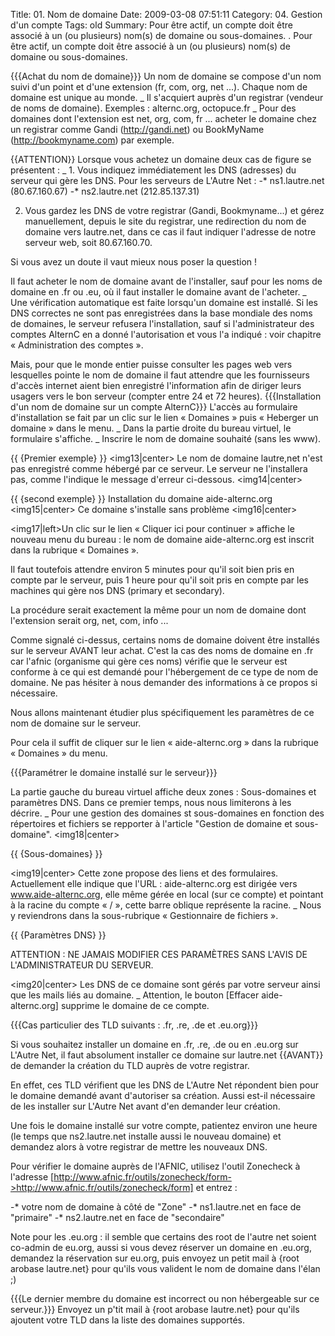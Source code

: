 Title: 01. Nom de domaine 
Date: 2009-03-08 07:51:11
Category: 04. Gestion d'un compte
Tags: old
Summary: Pour être actif, un compte doit être associé à un (ou plusieurs) nom(s) de domaine ou sous-domaines. . Pour être actif, un compte doit être associé à un (ou plusieurs) nom(s) de domaine ou sous-domaines.


{{{Achat du nom de domaine}}}
Un nom de domaine se compose d'un nom suivi d'un point et d'une extension (fr, com, org, net ...). Chaque nom de domaine est unique au monde. 
_ Il s'acquiert auprès d'un registrar (vendeur de noms de domaine).
Exemples : alternc.org, octopuce.fr
_ Pour des domaines dont l'extension est net, org, com, fr ... acheter le domaine chez un registrar comme Gandi (http://gandi.net) ou BookMyName (http://bookmyname.com) par exemple.

{{ATTENTION}} Lorsque vous achetez un domaine deux cas de figure se présentent :
_ 1.  Vous indiquez immédiatement les DNS (adresses) du serveur qui gère les DNS. Pour les serveurs de L'Autre Net :
-* ns1.lautre.net  (80.67.160.67)
-* ns2.lautre.net (212.85.137.31)

2. Vous gardez les DNS de votre registrar (Gandi, Bookmyname...) et gérez manuellement, depuis le site du registrar, une redirection du nom de domaine vers lautre.net, dans ce cas  il faut indiquer l'adresse de notre serveur web, soit 80.67.160.70.

Si vous avez un doute il vaut mieux nous poser la question !

Il faut acheter le nom de domaine avant de l'installer, sauf pour les noms de domaine en .fr ou .eu, où il faut installer le domaine avant de l'acheter.
_ Une vérification automatique est faite lorsqu'un domaine est installé. Si les DNS correctes ne sont pas enregistrées dans la base mondiale des noms de domaines, le serveur refusera l'installation, sauf si l'administrateur des comptes AlternC en a donné l'autorisation et vous l'a indiqué : voir chapitre « Administration des comptes ».  

Mais, pour que le monde entier puisse consulter les pages web vers lesquelles pointe le nom de domaine il faut attendre que les fournisseurs d'accès internet aient bien enregistré l'information afin de diriger leurs usagers vers le bon serveur (compter entre 24 et 72 heures). 
{{{Installation d'un nom de domaine sur un compte AlternC}}}
L'accès au formulaire d'installation se fait par un clic sur le lien « Domaines » puis « Heberger un domaine » dans le menu.
_ Dans la partie droite du bureau virtuel, le formulaire s'affiche.
_ Inscrire le nom de domaine souhaité (sans les www).

{{ {Premier exemple} }}
<img13|center>
Le nom de domaine lautre,net n'est pas enregistré comme hébergé par ce serveur.
Le serveur ne l'installera pas, comme l'indique le message d'erreur ci-dessous.
<img14|center>

{{ {second exemple} }}
Installation du domaine aide-alternc.org
<img15|center>
Ce domaine s'installe sans problème
<img16|center>

<img17|left>Un clic sur le lien « Cliquer ici pour continuer » affiche le nouveau menu du bureau : le nom de domaine aide-alternc.org est inscrit dans la rubrique « Domaines ».

Il faut toutefois attendre environ 5 minutes pour qu'il soit bien pris en compte par le serveur, puis 1 heure pour qu'il soit pris en compte par les machines qui gère nos DNS (primary et secondary).

La procédure serait exactement la même pour un nom de domaine dont l'extension serait org, net, com, info ...

Comme signalé ci-dessus, certains noms de domaine doivent être installés sur le serveur AVANT leur achat. C'est la cas des noms de domaine en .fr car l'afnic (organisme qui gère ces noms) vérifie que le serveur est conforme à ce qui est demandé pour l'hébergement de ce type de nom de domaine. Ne pas hésiter à nous demander des informations à ce propos si nécessaire.

Nous allons maintenant étudier plus spécifiquement les paramètres de ce nom de domaine sur le serveur.

Pour cela il suffit de cliquer sur le lien « aide-alternc.org » dans la rubrique « Domaines » du menu.

{{{Paramétrer le domaine installé sur le serveur}}}

La partie gauche du bureau virtuel affiche deux zones : Sous-domaines et paramètres DNS.  Dans ce premier temps, nous nous limiterons à les décrire.
_ Pour une gestion des domaines st sous-domaines en fonction des répertoires et fichiers se repporter à l'article "Gestion de domaine et sous-domaine".
<img18|center>

{{ {Sous-domaines} }}

<img19|center>
Cette zone propose des liens et des formulaires. Actuellement elle indique que l'URL : aide-alternc.org est dirigée vers  www.aide-alternc.org, elle même gérée en local (sur ce compte) et pointant à la racine du compte « / », cette barre oblique représente la racine.
_ Nous y reviendrons dans la sous-rubrique « Gestionnaire de fichiers ».

{{ {Paramètres DNS} }}

ATTENTION : NE JAMAIS MODIFIER CES PARAMÈTRES SANS L'AVIS DE L'ADMINISTRATEUR DU SERVEUR.

<img20|center>
Les DNS de ce domaine sont gérés par votre serveur ainsi que les mails liés au domaine.
_ Attention, le bouton [Effacer aide-alternc.org] supprime le domaine de ce compte.


{{{Cas particulier des TLD suivants : .fr, .re, .de et .eu.org}}}

Si vous souhaitez installer un domaine en .fr, .re, .de ou en .eu.org sur L'Autre Net, il faut absolument installer ce domaine sur lautre.net {{AVANT}} de demander la création du TLD auprès de votre registrar.

En effet, ces TLD vérifient que les DNS de L'Autre Net répondent bien pour le domaine demandé avant d'autoriser sa création. Aussi est-il nécessaire de les installer sur L'Autre Net avant d'en demander leur création.

Une fois le domaine installé sur votre compte, patientez environ une heure (le temps que ns2.lautre.net installe aussi le nouveau domaine) et demandez alors à votre registrar de mettre les nouveaux DNS.

Pour vérifier le domaine auprès de l'AFNIC, utilisez l'outil Zonecheck à l'adresse
[http://www.afnic.fr/outils/zonecheck/form->http://www.afnic.fr/outils/zonecheck/form]
et entrez :

-* votre nom de domaine à côté de "Zone"
-* ns1.lautre.net en face de "primaire"
-* ns2.lautre.net en face de "secondaire"

Note pour les .eu.org : il semble que certains des root de l'autre net soient co-admin de eu.org, aussi si vous devez réserver un domaine en .eu.org, demandez la réservation sur eu.org, puis envoyez un petit mail à {root arobase lautre.net} pour qu'ils vous valident le nom de domaine dans l'élan ;)


{{{Le dernier membre du domaine est incorrect ou non hébergeable sur ce serveur.}}}
Envoyez un p'tit mail à {root arobase lautre.net} pour qu'ils ajoutent votre TLD dans la liste des domaines supportés.